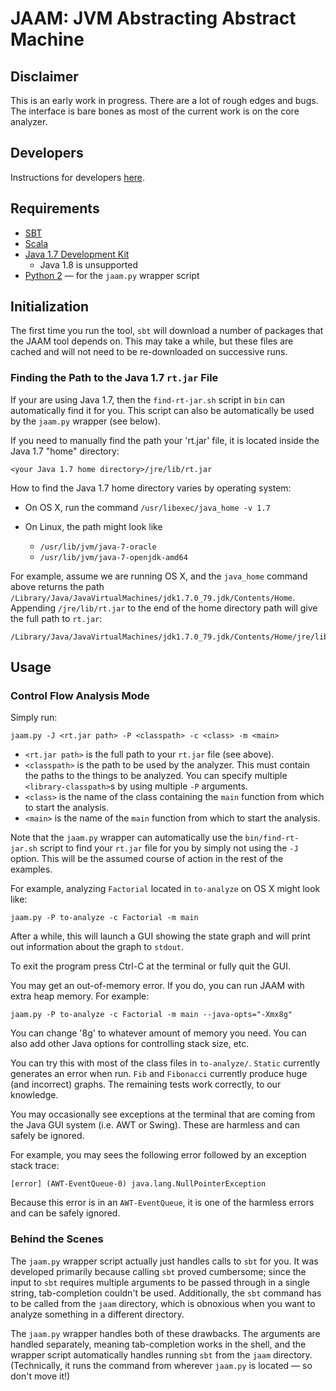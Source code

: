 # JAAM: JVM Abstracting Abstract Machine

## Disclaimer

This is an early work in progress. There are a lot of rough edges and bugs. The
interface is bare bones as most of the current work is on the core analyzer.

## Developers

Instructions for developers [here](docs/DEVELOPERS.md).

## Requirements

* [SBT](http://www.scala-sbt.org/)
* [Scala](http://www.scala-lang.org/)
* [Java 1.7 Development Kit](http://www.oracle.com/technetwork/java/javase/downloads/jdk7-downloads-1880260.html)
  - Java 1.8 is unsupported
* [Python 2](https://www.python.org/downloads/) — for the `jaam.py` wrapper script

## Initialization

The first time you run the tool, `sbt` will download a number of packages that
the JAAM tool depends on. This may take a while, but these files are cached and
will not need to be re-downloaded on successive runs.

### Finding the Path to the Java 1.7 `rt.jar` File

If your are using Java 1.7, then the `find-rt-jar.sh` script in `bin` can automatically find it for you. This script can
also be automatically be used by the `jaam.py` wrapper (see below).

If you need to manually find the path your 'rt.jar' file, it is located inside the Java 1.7 "home" directory:

```
<your Java 1.7 home directory>/jre/lib/rt.jar
```

How to find the Java 1.7 home directory varies by operating system:

* On OS X, run the command `/usr/libexec/java_home -v 1.7`

* On Linux, the path might look like
  - `/usr/lib/jvm/java-7-oracle`
  - `/usr/lib/jvm/java-7-openjdk-amd64`

For example, assume we are running OS X, and the `java_home` command above returns the path
`/Library/Java/JavaVirtualMachines/jdk1.7.0_79.jdk/Contents/Home`. Appending
`/jre/lib/rt.jar` to the end of the home directory path will give the full path to `rt.jar`:

```
/Library/Java/JavaVirtualMachines/jdk1.7.0_79.jdk/Contents/Home/jre/lib/rt.jar
```

## Usage

### Control Flow Analysis Mode

Simply run:

```
jaam.py -J <rt.jar path> -P <classpath> -c <class> -m <main>
```

* `<rt.jar path>` is the full path to your `rt.jar` file (see above).
* `<classpath>` is the path to be used by the analyzer. This must contain the
  paths to the things to be analyzed. You can specify multiple
  `<library-classpath>`s by using multiple `-P` arguments.
* `<class>` is the name of the class containing the `main` function from which
  to start the analysis.
* `<main>` is the name of the `main` function from which to start the analysis.

Note that the `jaam.py` wrapper can automatically use the `bin/find-rt-jar.sh` script to find your `rt.jar` file for
you by simply not using the `-J` option. This will be the assumed course of action in the rest of the examples.

For example, analyzing `Factorial` located in `to-analyze` on OS X might look like:

```
jaam.py -P to-analyze -c Factorial -m main
```

After a while, this will launch a GUI showing the state graph and will print out
information about the graph to `stdout`.

To exit the program press Ctrl-C at the terminal or fully quit the GUI.

You may get an out-of-memory error. If you do, you can run JAAM with extra heap
memory. For example:

```
jaam.py -P to-analyze -c Factorial -m main --java-opts="-Xmx8g"
```

You can change '8g' to whatever amount of memory you need. You can also add
other Java options for controlling stack size, etc.

You can try this with most of the class files in `to-analyze/`. `Static`
currently generates an error when run. `Fib` and `Fibonacci` currently produce
huge (and incorrect) graphs. The remaining tests work correctly, to our knowledge.

You may occasionally see exceptions at the terminal that are coming from the
Java GUI system (i.e. AWT or Swing). These are harmless and can safely be ignored.

For example, you may sees the following error followed by an exception stack trace:

```
[error] (AWT-EventQueue-0) java.lang.NullPointerException
```

Because this error is in an `AWT-EventQueue`, it is one of the
harmless errors and can be safely ignored.

### Behind the Scenes

The `jaam.py` wrapper script actually just handles calls to `sbt` for you. It
was developed primarily because calling `sbt` proved cumbersome; since the input
to `sbt` requires multiple arguments to be passed through in a single string,
tab-completion couldn't be used. Additionally, the `sbt` command has to be
called from the `jaam` directory, which is obnoxious when you want to analyze
something in a different directory.

The `jaam.py` wrapper handles both of these drawbacks. The arguments are handled
separately, meaning tab-completion works in the shell, and the wrapper script
automatically handles running `sbt` from the `jaam` directory. (Technically, it
runs the command from wherever `jaam.py` is located — so don't move it!)
